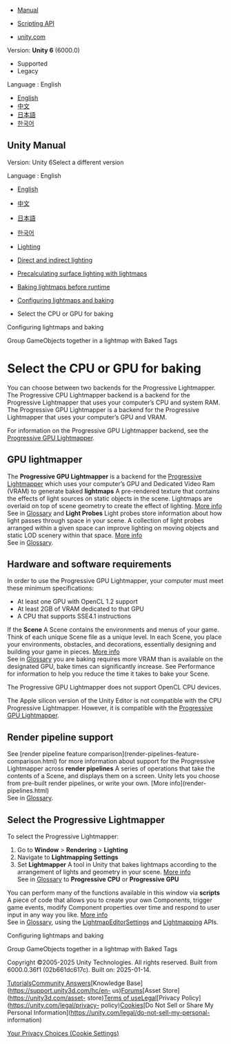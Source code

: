 [](https://docs.unity3d.com)

  * [Manual](../Manual/index.html)
  * [Scripting API](../ScriptReference/index.html)

  * [unity.com](https://unity.com/)

Version: **Unity 6** (6000.0)

  * Supported
  * Legacy

Language : English

  * [English](/Manual/progressive-lightmapper.html)
  * [中文](/cn/current/Manual/progressive-lightmapper.html)
  * [日本語](/ja/current/Manual/progressive-lightmapper.html)
  * [한국어](/kr/current/Manual/progressive-lightmapper.html)

[](https://docs.unity3d.com)

## Unity Manual

Version: Unity 6Select a different version

Language : English

  * [English](/Manual/progressive-lightmapper.html)
  * [中文](/cn/current/Manual/progressive-lightmapper.html)
  * [日本語](/ja/current/Manual/progressive-lightmapper.html)
  * [한국어](/kr/current/Manual/progressive-lightmapper.html)

  * [Lighting](LightingOverview.html)
  * [Direct and indirect lighting](direct-and-indirect-lighting.html)
  * [Precalculating surface lighting with lightmaps](Lightmapping-landing.html)
  * [Baking lightmaps before runtime](Lightmapping-baking-before-runtime.html)
  * [Configuring lightmaps and baking](Lightmapping-configure.html)
  * Select the CPU or GPU for baking

[](Lightmapping-configure.html)

Configuring lightmaps and baking

[](Lightmapping-baked-tags.html)

Group GameObjects together in a lightmap with Baked Tags

# Select the CPU or GPU for baking

You can choose between two backends for the Progressive Lightmapper. The
Progressive CPU Lightmapper backend is a backend for the Progressive
Lightmapper that uses your computer’s CPU and system RAM. The Progressive GPU
Lightmapper is a backend for the Progressive Lightmapper that uses your
computer’s GPU and VRAM.

For information on the Progressive GPU Lightmapper backend, see the
[Progressive GPU Lightmapper](GPUProgressiveLightmapper.html).

## GPU lightmapper

The **Progressive GPU Lightmapper** is a backend for the [Progressive
Lightmapper](progressive-lightmapper.html) which uses your computer’s GPU and
Dedicated Video Ram (VRAM) to generate baked **lightmaps** A pre-rendered
texture that contains the effects of light sources on static objects in the
scene. Lightmaps are overlaid on top of scene geometry to create the effect of
lighting. [More info](Lightmapping.html)  
See in [Glossary](Glossary.html#Lightmap) and **Light Probes** Light probes
store information about how light passes through space in your scene. A
collection of light probes arranged within a given space can improve lighting
on moving objects and static LOD scenery within that space. [More
info](LightProbes.html)  
See in [Glossary](Glossary.html#LightProbe).

## Hardware and software requirements

In order to use the Progressive GPU Lightmapper, your computer must meet these
minimum specifications:

  * At least one GPU with OpenCL 1.2 support
  * At least 2GB of VRAM dedicated to that GPU
  * A CPU that supports SSE4.1 instructions

If the **Scene** A Scene contains the environments and menus of your game.
Think of each unique Scene file as a unique level. In each Scene, you place
your environments, obstacles, and decorations, essentially designing and
building your game in pieces. [More info](CreatingScenes.html)  
See in [Glossary](Glossary.html#Scene) you are baking requires more VRAM than
is available on the designated GPU, bake times can significantly increase. See
Performance for information to help you reduce the time it takes to bake your
Scene.

The Progressive GPU Lightmapper does not support OpenCL CPU devices.

The Apple silicon version of the Unity Editor is not compatible with the CPU
Progressive Lightmapper. However, it is compatible with the [Progressive GPU
Lightmapper](GPUProgressiveLightmapper.html).

## Render pipeline support

See [render pipeline feature comparison](render-pipelines-feature-
comparison.html) for more information about support for the Progressive
Lightmapper across **render pipelines** A series of operations that take the
contents of a Scene, and displays them on a screen. Unity lets you choose from
pre-built render pipelines, or write your own. [More info](render-
pipelines.html)  
See in [Glossary](Glossary.html#Renderpipeline).

## Select the Progressive Lightmapper

To select the Progressive Lightmapper:

  1. Go to **Window** > **Rendering** > **Lighting**
  2. Navigate to **Lightmapping Settings**
  3. Set **Lightmapper** A tool in Unity that bakes lightmaps according to the arrangement of lights and geometry in your scene. [More info](Lightmapping.html)  
See in [Glossary](Glossary.html#Lightmapper) to **Progressive CPU** or
**Progressive GPU**

You can perform many of the functions available in this window via **scripts**
A piece of code that allows you to create your own Components, trigger game
events, modify Component properties over time and respond to user input in any
way you like. [More info](creating-scripts.html)  
See in [Glossary](Glossary.html#Scripts), using the
[LightmapEditorSettings](../ScriptReference/LightmapEditorSettings.html) and
[Lightmapping](../ScriptReference/Lightmapping.html) APIs.

[](Lightmapping-configure.html)

Configuring lightmaps and baking

[](Lightmapping-baked-tags.html)

Group GameObjects together in a lightmap with Baked Tags

Copyright ©2005-2025 Unity Technologies. All rights reserved. Built from
6000.0.36f1 (02b661dc617c). Built on: 2025-01-14.

[Tutorials](https://learn.unity.com/)[Community
Answers](https://answers.unity3d.com)[Knowledge
Base](https://support.unity3d.com/hc/en-
us)[Forums](https://forum.unity3d.com)[Asset Store](https://unity3d.com/asset-
store)[Terms of
use](https://docs.unity3d.com/Manual/TermsOfUse.html)[Legal](https://unity.com/legal)[Privacy
Policy](https://unity.com/legal/privacy-
policy)[Cookies](https://unity.com/legal/cookie-policy)[Do Not Sell or Share
My Personal Information](https://unity.com/legal/do-not-sell-my-personal-
information)

[Your Privacy Choices (Cookie Settings)](javascript:void\(0\);)

